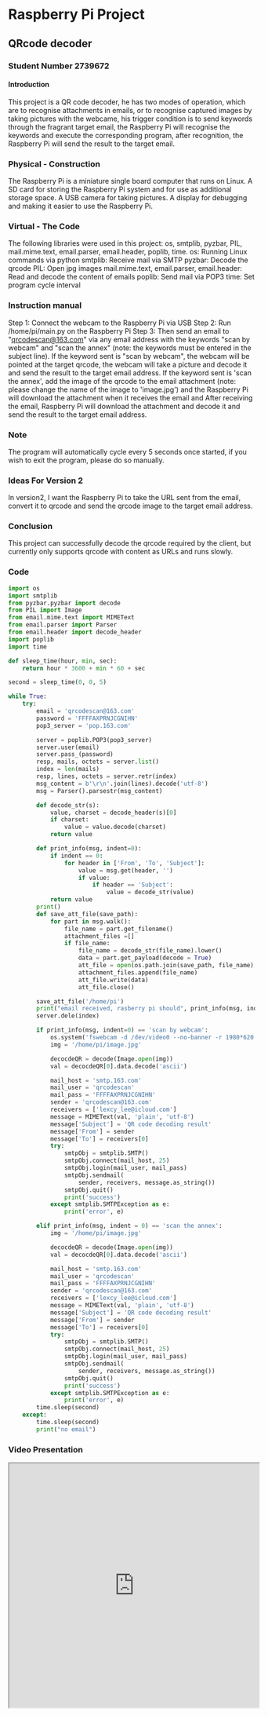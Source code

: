 # Raspberry Pi Project
## QRcode decoder
### Student Number 2739672

#### Introduction
This project is a QR code decoder, he has two modes of operation, which are to recognise attachments in emails, or to recognise captured images by taking pictures with the webcame, his trigger condition is to send keywords through the fragrant target email, the Raspberry Pi will recognise the keywords and execute the corresponding program, after recognition, the Raspberry Pi will send the result to the target email.

### Physical - Construction
The Raspberry Pi is a miniature single board computer that runs on Linux.
A SD card for storing the Raspberry Pi system and for use as additional storage space.
A USB camera for taking pictures.
A display for debugging and making it easier to use the Raspberry Pi.

### Virtual - The Code
The following libraries were used in this project: os, smtplib, pyzbar, PIL, mail.mime.text, email.parser, email.header, poplib, time.
os: Running Linux commands via python
smtplib: Receive mail via SMTP
pyzbar: Decode the qrcode
PIL: Open jpg images
mail.mime.text, email.parser, email.header: Read and decode the content of emails
poplib: Send mail via POP3
time: Set program cycle interval

### Instruction manual
Step 1: Connect the webcam to the Raspberry Pi via USB
Step 2: Run /home/pi/main.py on the Raspberry Pi
Step 3: Then send an email to "qrcodescan@163.com" via any email address with the keywords "scan by webcam" and "scan the annex" (note: the keywords must be entered in the subject line). If the keyword sent is "scan by webcam", the webcam will be pointed at the target qrcode, the webcam will take a picture and decode it and send the result to the target email address. If the keyword sent is 'scan the annex', add the image of the qrcode to the email attachment (note: please change the name of the image to 'image.jpg') and the Raspberry Pi will download the attachment when it receives the email and After receiving the email, Raspberry Pi will download the attachment and decode it and send the result to the target email address.

### Note
The program will automatically cycle every 5 seconds once started, if you wish to exit the program, please do so manually.

### Ideas For Version 2
In version2, I want the Raspberry Pi to take the URL sent from the email, convert it to qrcode and send the qrcode image to the target email address.

### Conclusion
This project can successfully decode the qrcode required by the client, but currently only supports qrcode with content as URLs and runs slowly.

### Code
```python
import os
import smtplib
from pyzbar.pyzbar import decode
from PIL import Image
from email.mime.text import MIMEText
from email.parser import Parser
from email.header import decode_header
import poplib
import time

def sleep_time(hour, min, sec):
    return hour * 3600 + min * 60 + sec

second = sleep_time(0, 0, 5)

while True:
    try:
        email = 'qrcodescan@163.com'
        password = 'FFFFAXPRNJCGNIHN'
        pop3_server = 'pop.163.com'

        server = poplib.POP3(pop3_server)
        server.user(email)
        server.pass_(password)
        resp, mails, octets = server.list()
        index = len(mails)
        resp, lines, octets = server.retr(index)
        msg_content = b'\r\n'.join(lines).decode('utf-8')
        msg = Parser().parsestr(msg_content)

        def decode_str(s):
            value, charset = decode_header(s)[0]
            if charset:
                value = value.decode(charset)
            return value

        def print_info(msg, indent=0):
            if indent == 0:
                for header in ['From', 'To', 'Subject']:
                    value = msg.get(header, '')
                    if value:
                        if header == 'Subject':
                            value = decode_str(value)
            return value
        print()
        def save_att_file(save_path):
            for part in msg.walk():
                file_name = part.get_filename()
                attachment_files =[]
                if file_name:
                    file_name = decode_str(file_name).lower()
                    data = part.get_payload(decode = True)
                    att_file = open(os.path.join(save_path, file_name), 'wb')
                    attachment_files.append(file_name)
                    att_file.write(data)
                    att_file.close()

        save_att_file('/home/pi')
        print("email received, rasberry pi should", print_info(msg, indent=0))
        server.dele(index)

        if print_info(msg, indent=0) == 'scan by webcam':
            os.system('fswebcam -d /dev/video0 --no-banner -r 1980*620 -s 3 ~/image.jpg')
            img = '/home/pi/image.jpg'

            decocdeQR = decode(Image.open(img))
            val = decocdeQR[0].data.decode('ascii')

            mail_host = 'smtp.163.com'
            mail_user = 'qrcodescan'
            mail_pass = 'FFFFAXPRNJCGNIHN'
            sender = 'qrcodescan@163.com'
            receivers = ['lexcy_lee@icloud.com']
            message = MIMEText(val, 'plain', 'utf-8')
            message['Subject'] = 'QR code decoding result'
            message['From'] = sender
            message['To'] = receivers[0]
            try:
                smtpObj = smtplib.SMTP()
                smtpObj.connect(mail_host, 25)
                smtpObj.login(mail_user, mail_pass)
                smtpObj.sendmail(
                    sender, receivers, message.as_string())
                smtpObj.quit()
                print('success')
            except smtplib.SMTPException as e:
                print('error', e)

        elif print_info(msg, indent = 0) == 'scan the annex':
            img = '/home/pi/image.jpg'

            decocdeQR = decode(Image.open(img))
            val = decocdeQR[0].data.decode('ascii')

            mail_host = 'smtp.163.com'
            mail_user = 'qrcodescan'
            mail_pass = 'FFFFAXPRNJCGNIHN'
            sender = 'qrcodescan@163.com'
            receivers = ['lexcy_lee@icloud.com']
            message = MIMEText(val, 'plain', 'utf-8')
            message['Subject'] = 'QR code decoding result'
            message['From'] = sender
            message['To'] = receivers[0]
            try:
                smtpObj = smtplib.SMTP()
                smtpObj.connect(mail_host, 25)
                smtpObj.login(mail_user, mail_pass)
                smtpObj.sendmail(
                    sender, receivers, message.as_string())
                smtpObj.quit()
                print('success')
            except smtplib.SMTPException as e:
                print('error', e)
        time.sleep(second)
    except:
        time.sleep(second)
        print("no email")
```

### Video Presentation

<iframe height=498 width=510 src="https://www.youtube.com/watch?v=4Cn53-utECw">